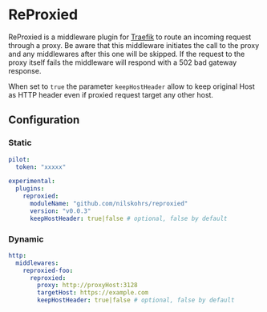 # ReProxied

ReProxied is a middleware plugin for [Traefik](https://github.com/traefik/traefik) to route an incoming request through a proxy.
Be aware that this middleware initiates the call to the proxy and any middlewares after this one will be skipped. If the request to the proxy itself fails the middleware will respond with a 502 bad gateway response.

When set to `true` the parameter `keepHostHeader` allow to keep original Host as HTTP header even if proxied request target any other host.

## Configuration

### Static

```yaml
pilot:
  token: "xxxxx"

experimental:
  plugins:
    reproxied:
      moduleName: "github.com/nilskohrs/reproxied"
      version: "v0.0.3"
      keepHostHeader: true|false # optional, false by default
```

### Dynamic

```yaml
http:
  middlewares:
    reproxied-foo:
      reproxied:
        proxy: http://proxyHost:3128
        targetHost: https://example.com
        keepHostHeader: true|false # optional, false by default
```